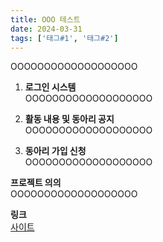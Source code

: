 ```yaml
---
title: OOO 테스트
date: 2024-03-31
tags: ['태그#1', '태그#2']
---
```


OOOOOOOOOOOOOOOOOOO

<!--more-->

1. **로그인 시스템**  
OOOOOOOOOOOOOOOOOOO

2. **활동 내용 및 동아리 공지**  
OOOOOOOOOOOOOOOOOOO

3. **동아리 가입 신청**  
OOOOOOOOOOOOOOOOOOO

**프로젝트 의의**  
OOOOOOOOOOOOOOOOOOO

**링크**  
[사이트](https://ooo.ooo.com)
